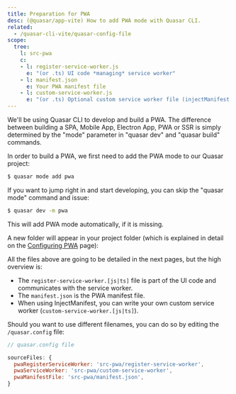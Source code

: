 ```yaml
---
title: Preparation for PWA
desc: (@quasar/app-vite) How to add PWA mode with Quasar CLI.
related:
  - /quasar-cli-vite/quasar-config-file
scope:
  tree:
    l: src-pwa
    c:
    - l: register-service-worker.js
      e: "(or .ts) UI code *managing* service worker"
    - l: manifest.json
      e: Your PWA manifest file
    - l: custom-service-worker.js
      e: "(or .ts) Optional custom service worker file (injectManifest mode ONLY)"
---
```


We'll be using Quasar CLI to develop and build a PWA. The difference between building a SPA, Mobile App, Electron App, PWA or SSR is simply determined by the "mode" parameter in "quasar dev" and "quasar build" commands.

In order to build a PWA, we first need to add the PWA mode to our Quasar project:

```bash
$ quasar mode add pwa
```

If you want to jump right in and start developing, you can skip the "quasar mode" command and issue:

```bash
$ quasar dev -m pwa
```

This will add PWA mode automatically, if it is missing.

A new folder will appear in your project folder (which is explained in detail on the [Configuring PWA](/quasar-cli-vite/developing-pwa/configuring-pwa) page):

<doc-tree :def="scope.tree" />

All the files above are going to be detailed in the next pages, but the high overview is:

* The `register-service-worker.[js|ts]` file is part of the UI code and communicates with the service worker.
* The `manifest.json` is the PWA manifest file.
* When using InjectManifest, you can write your own custom service worker (`custom-service-worker.[js|ts]`).

Should you want to use different filenames, you can do so by editing the `/quasar.config` file:

```js
// quasar.config file

sourceFiles: {
  pwaRegisterServiceWorker: 'src-pwa/register-service-worker',
  pwaServiceWorker: 'src-pwa/custom-service-worker',
  pwaManifestFile: 'src-pwa/manifest.json',
}
```
